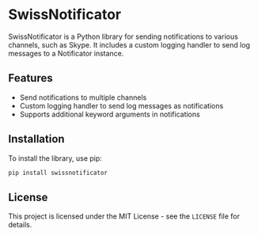 
# SwissNotificator

SwissNotificator is a Python library for sending notifications to various channels, such as Skype. It includes a custom logging handler to send log messages to a Notificator instance.

## Features

- Send notifications to multiple channels
- Custom logging handler to send log messages as notifications
- Supports additional keyword arguments in notifications

## Installation

To install the library, use pip:

```bash
pip install swissnotificator
```


## License

This project is licensed under the MIT License - see the `LICENSE` file for details.
```